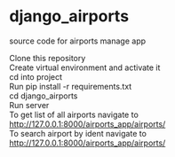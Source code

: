 # django_airports
source code for airports manage app

Clone this repository<br>
Create virtual environment and activate it <br>
cd into project<br>
Run pip install -r requirements.txt<br>
cd django_airports<br>
Run server<br>
To get list of all airports navigate to http://127.0.0.1:8000/airports_app/airports/<br>
To search airport by ident navigate to http://127.0.0.1:8000/airports_app/airports/<ident><br>

